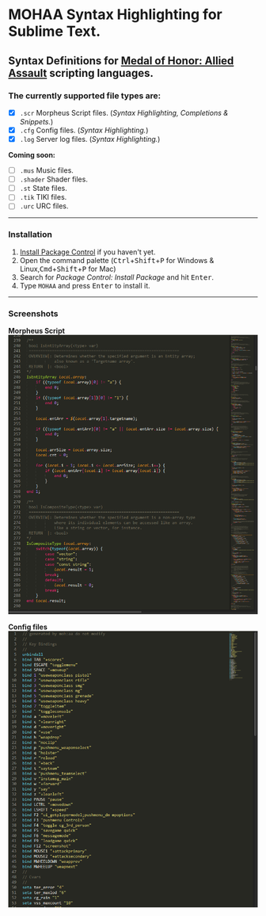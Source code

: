 # MOHAA Syntax Highlighting for Sublime Text.
## Syntax Definitions for [Medal of Honor: Allied Assault](https://en.wikipedia.org/wiki/Medal_of_Honor:_Allied_Assault) scripting languages.

### The currently supported file types are:

* [x] `.scr` Morpheus Script files. (*Syntax Highlighting, Completions & Snippets.*)
* [x] `.cfg` Config files. (*Syntax Highlighting.*)
* [x] `.log` Server log files. (*Syntax Highlighting.*)

**Coming soon:**

* [ ] `.mus` Music files.
* [ ] `.shader` Shader files.
* [ ] `.st` State files.
* [ ] `.tik` TIKI files.
* [ ] `.urc` URC files.

_____________________________________________________________

### Installation

1. [Install Package Control](https://packagecontrol.io/installation) if you haven't yet.
2. Open the command palette (<kbd>Ctrl</kbd>+<kbd>Shift</kbd>+<kbd>P</kbd> for Windows & Linux,<kbd>Cmd</kbd>+<kbd>Shift</kbd>+<kbd>P</kbd> for Mac)
3. Search for _Package Control: Install Package_ and hit <kbd>Enter</kbd>.
4. Type `MOHAA` and press <kbd>Enter</kbd> to install it.

_____________________________________________________________

### Screenshots

**Morpheus Script**
![Morpheus Script](https://raw.githubusercontent.com/eduzappa18/SublimeMOHAA/master/screenshots/mohaa.scr.png)

**Config files**
![Configs](https://raw.githubusercontent.com/eduzappa18/SublimeMOHAA/master/screenshots/mohaa.cfg.png)
